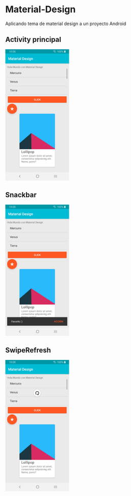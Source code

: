 # Material-Design

Aplicando tema de material design a un proyecto Android

## Activity principal
<img src="screenshots/screenshot.jpg" alt="Screenshot" width="200px"/>

## Snackbar
<img src="screenshots/screenshot_snackbar.jpg" alt="Screenshot Snackbar" width="200px"/>

## SwipeRefresh
<img src="screenshots/screenshot_refresh.jpg" alt="Screenshot Refresh" width="200px"/>